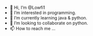 - 👋 Hi, I’m @Lowfi1
- 👀 I’m interested in programming.
- 🌱 I’m currently learning java & python.
- 💞️ I’m looking to collaborate on python.
- 📫 How to reach me ...

<!---
Lowfi1/Lowfi1 is a ✨ special ✨ repository because its `README.md` (this file) appears on your GitHub profile.
You can click the Preview link to take a look at your changes.
--->
